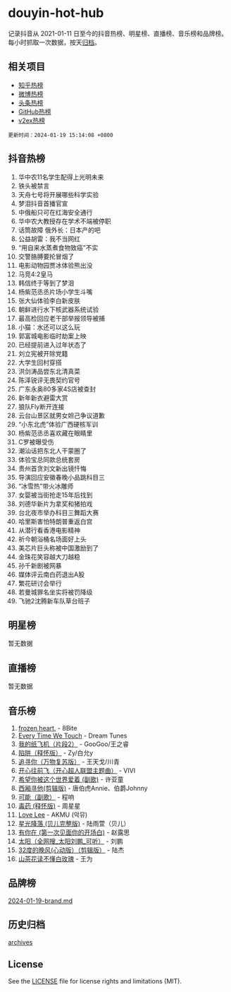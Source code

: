 # douyin-hot-hub

记录抖音从 2021-01-11 日至今的抖音热榜、明星榜、直播榜、音乐榜和品牌榜。每小时抓取一次数据，按天[归档](archives)。

## 相关项目

- [知乎热榜](https://github.com/lonnyzhang423/zhihu-hot-hub)
- [微博热榜](https://github.com/lonnyzhang423/weibo-hot-hub)
- [头条热榜](https://github.com/lonnyzhang423/toutiao-hot-hub)
- [GitHub热榜](https://github.com/lonnyzhang423/github-hot-hub)
- [v2ex热榜](https://github.com/lonnyzhang423/v2ex-hot-hub)


`更新时间：2024-01-19 15:14:08 +0800`

## 抖音热榜

1. 华中农11名学生配得上光明未来
1. 铁头被禁言
1. 天舟七号将开展哪些科学实验
1. 梦泪抖音首播官宣
1. 中俄船只可在红海安全通行
1. 华中农大教授存在学术不端被停职
1. 话筒故障 俄外长：日本产的吧
1. 公益胡雷：我不当网红
1. “用自来水蒸煮食物致癌”不实
1. 交警胳膊要抡冒烟了
1. 电影动物园贾冰体验熊出没
1. 马竞4:2皇马
1. 韩信终于等到了梦泪
1. 杨紫范丞丞片场小学生斗嘴
1. 张大仙体验李白新皮肤
1. 朝鲜进行水下核武器系统试验
1. 最高检回应老干部举报领导被捕
1. 小猫：水还可以这么玩
1. 郭富城电影临时劫案上映
1. 已经提前进入过年状态了
1. 刘立宪被开除党籍
1. 大学生回村穿搭
1. 洪剑涛品尝东北清真菜
1. 陈泽锐评无畏契约官号
1. 广东永奥80多家4S店被查封
1. 新年新衣避雷大赏
1. 狼队Fly断开连接
1. 云台山景区就男女妲己争议道歉
1. “小东北虎”体验广西硬核军训
1. 杨紫范丞丞喜欢藏在眼睛里
1. C罗被曝受伤
1. 潮汕话把东北人干蒙圈了
1. 体验宝总同款总统套房
1. 贵州首贪刘文新出镜忏悔
1. 导演回应安徽春晚小品跳科目三
1. “冰雪热”带火冰雕师
1. 女婴被当街抢走15年后找到
1. 刘德华新片为拿奖和猪拍戏
1. 台北夜市举办科目三舞蹈大赛
1. 哈里斯害怕特朗普重返白宫
1. 从潜行看香港电影精神
1. 祈今朝浴桶名场面好上头
1. 美芯片巨头称被中国激励到了
1. 金珠花笑容越大刀越稳
1. 孙千新剧被网暴
1. 媒体评云南白药退出A股
1. 繁花研讨会举行
1. 若曼城罪名坐实将被罚降级
1. 飞驰2沈腾新车队草台班子

## 明星榜

暂无数据

## 直播榜

暂无数据

## 音乐榜

1. [frozen heart.](https://sf6-cdn-tos.douyinstatic.com/obj/tos-cn-ve-2774/oIIWJfyjIACZA9zQMtnJ6hQQhFC4vhCupoRBsO) - 8Bite
1. [Every Time We Touch](https://sf86-cdn-tos.douyinstatic.com/obj/tos-cn-ve-2774/ogN6lUKQeBBfEVhIOMikG1CcJjugxk1tztZyhP) - Dream Tunes
1. [我的纸飞机（片段2）](https://sf3-cdn-tos.douyinstatic.com/obj/tos-cn-ve-2774/oM2ZrKcg2CD5AeRB2gkeXOFB1IxAGJdZPazYHf) - GooGoo/王之睿
1. [陷阱（释怀版）](https://sf86-cdn-tos.douyinstatic.com/obj/tos-cn-ve-2774/oE8C21LeZrzKLDFfQYgMzx4GAIHageG5IzayY7) - Zy/白允y
1. [追寻你（万物复苏版）](https://sf3-cdn-tos.douyinstatic.com/obj/tos-cn-ve-2774/oYeAZJsbjIDit9APmBg8u6uDUQnHmoCf3gbo74) - 王天戈/川青
1. [开心往前飞（开心超人联盟主题曲）](https://sf86-cdn-tos.douyinstatic.com/obj/tos-cn-ve-2774/9d8fb7c82cf1421fb93a9fe925275e0a) - VIVI
1. [希望你被这个世界爱着 (副歌)](https://sf86-cdn-tos.douyinstatic.com/obj/tos-cn-ve-2774/oUHCmWQfZlE3QQBKBeD8rCFLpJzPgCpImhsxMt) - 许亚童
1. [西厢寻他(剪辑版)](https://sf86-cdn-tos.douyinstatic.com/obj/tos-cn-ve-2774/oUsAVfAQKlRNxEv5qxvIB8o5qmIWUcXbzJKJhw) - 唐伯虎Annie、伯爵Johnny
1. [可能（副歌）](https://sf86-cdn-tos.douyinstatic.com/obj/tos-cn-ve-2774/cde1731888894259b333569393c2fb51) - 程响
1. [毒药 (释怀版)](https://sf6-cdn-tos.douyinstatic.com/obj/tos-cn-ve-2774/oYILMEAzspdZBIzy4frJNB8ZHPHWAhiwowd4Ad) - 周星星
1. [Love Lee](https://sf86-cdn-tos.douyinstatic.com/obj/tos-cn-ve-2774/o05GbkJGbCBTdDnMtB0fwOYgkeZp23vrWQDQBS) - AKMU (악뮤)
1. [星光降落 (贝儿完整版)](https://sf86-cdn-tos.douyinstatic.com/obj/tos-cn-ve-2774/okwB9hAwyAtsFFkFBzAX1hOOfQuIoMNs0W2Mwr) - 陆雨萱（贝儿）
1. [有你在 (第一次见面你的开场白)](https://sf6-cdn-tos.douyinstatic.com/obj/tos-cn-ve-2774/oAthrQ3ClJBfI57uBoFEgNDYtNCZ0TSYQQfxQ0) - 赵露思
1. [太阳（全网搜_太阳刘鹏_可听）](https://sf3-cdn-tos.douyinstatic.com/obj/tos-cn-ve-2774/ogWbyIQnlBFImVbeDocRdCIYtBHlbJXgfZMvgz) - 刘鹏
1. [32度的晚风(心动版）（剪辑版）](https://sf86-cdn-tos.douyinstatic.com/obj/tos-cn-ve-2774/owNyabsyWdzUulxhoJfK8IBXgp0UMQAHpvGh2B) - 陆杰
1. [山茶花读不懂白玫瑰](https://sf86-cdn-tos.douyinstatic.com/obj/tos-cn-ve-2774/osfn8B7DktrRHEPJgPCfDbw7QDQEkwC16BxZg9) - 王为

## 品牌榜

[2024-01-19-brand.md](archives/2024-01-19-brand.md)

## 历史归档

[archives](archives)

## License

See the [LICENSE](LICENSE) file for license rights and limitations (MIT).
